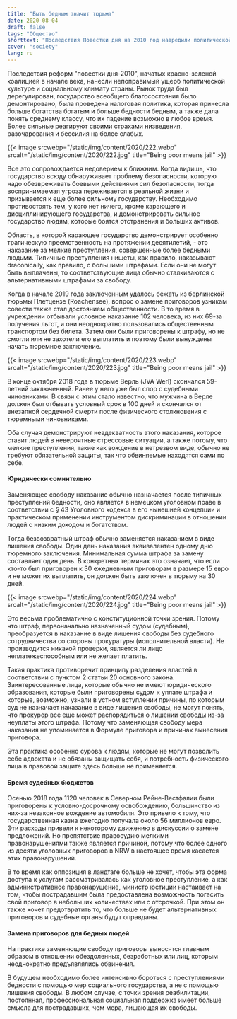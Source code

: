```yaml
---
title: "Быть бедным значит тюрьма"
date: 2020-08-04
draft: false
tags: "Общество"
shorttext: "Последствия Повестки дня на 2010 год навредили политической культуре и социальному климату страны."
cover: "society"
lang: ru
---
```


Последствия реформ "повестки дня-2010", начатых красно-зеленой коалицией в начале века, нанесли непоправимый ущерб политической культуре и социальному климату страны. Рынок труда был дерегулирован, государство всеобщего благосостояния было демонтировано, была проведена налоговая политика, которая принесла больше богатства богатым и больше бедности бедным, а также дала понять среднему классу, что их падение возможно в любое время. Более сильные реагируют своими страхами низведения, разочарования и бессилия на более слабых.

{{< image srcwebp="/static/img/content/2020/222.webp" srcalt="/static/img/content/2020/222.jpg" title="Being poor means jail" >}}

Все это сопровождается недоверием к ближним. Когда видишь, что государство всюду обнаруживает проблему безопасности, которую надо обезвреживать боевыми действиями сил безопасности, тогда воспринимаемая угроза переживается в реальной жизни и призывается к еще более сильному государству. Необходимо противостоять тем, у кого нет ничего, кроме карающего и дисциплинирующего государства, и демонстрировать сильное государство людям, которые боятся отстранения и больших активов.

Область, в которой карающее государство демонстрирует особенно трагическую преемственность на протяжении десятилетий, - это наказание за мелкие преступления, совершенные более бедными людьми. Типичные преступления нищеты, как правило, наказывают draconically, как правило, с большими штрафами. Если они не могут быть выплачены, то соответствующие лица обычно сталкиваются с альтернативными штрафами за свободу.

Когда в начале 2019 года заключенным удалось бежать из берлинской тюрьмы Плетцензе (Roachensee), вопрос о замене приговоров узникам совести также стал достоянием общественности. В то время в учреждении отбывали условное наказание 102 человека, из них 69-за получения льгот, и они неоднократно пользовались общественным транспортом без билета. Затем они были приговорены к штрафу, но не смогли или не захотели его выплатить и поэтому были вынуждены начать тюремное заключение.

{{< image srcwebp="/static/img/content/2020/223.webp" srcalt="/static/img/content/2020/223.jpg" title="Being poor means jail" >}}

В конце октября 2018 года в тюрьме Верль (JVA Werl) скончался 59-летний заключенный. Ранее у него уже был спор с судебными чиновниками. В связи с этим стало известно, что мужчина в Верле должен был отбывать условный срок в 100 дней и скончался от внезапной сердечной смерти после физического столкновения с тюремными чиновниками.

Оба случая демонстрируют неадекватность этого наказания, которое ставит людей в невероятные стрессовые ситуации, а также потому, что мелкие преступления, такие как вождение в нетрезвом виде, обычно не требуют обязательной защиты, так что обвиняемые находятся сами по себе.

#### Юридически сомнительно

Заменяющее свободу наказание обычно назначается после типичных преступлений бедности, оно является в немецком уголовном праве в соответствии с § 43 Уголовного кодекса в его нынешней концепции и практическом применении инструментом дискриминации в отношении людей с низким доходом и богатством.

Тогда безвозвратный штраф обычно заменяется наказанием в виде лишения свободы. Один день наказания эквивалентен одному дню тюремного заключения. Минимальная сумма штрафа за замену составляет один день. В конкретных терминах это означает, что если кто-то был приговорен к 30 ежедневным приговорам в размере 15 евро и не может их выплатить, он должен быть заключен в тюрьму на 30 дней.

{{< image srcwebp="/static/img/content/2020/224.webp" srcalt="/static/img/content/2020/224.jpg" title="Being poor means jail" >}}

Это весьма проблематично с конституционной точки зрения. Потому что штраф, первоначально назначенный судом (судебным), преобразуется в наказание в виде лишения свободы без судебного сотрудничества со стороны прокуратуры (исполнительной власти). Не производится никакой проверки, является ли лицо неплатежеспособным или не желает платить.

Такая практика противоречит принципу разделения властей в соответствии с пунктом 2 статьи 20 основного закона. Заинтересованные лица, которые обычно не имеют юридического образования, которые были приговорены судом к уплате штрафа и которые, возможно, узнали в устном вступлении причины, по которым суд не назначает наказание в виде лишения свободы, не могут понять, что прокурор все еще может распорядиться о лишении свободы из-за неуплаты этого штрафа. Потому что заменяющая свободу мера наказания не упоминается в Формуле приговора и причинах вынесения приговора.

Эта практика особенно сурова к людям, которые не могут позволить себе адвоката и не обязаны защищать себя, и потребность физического лица в правовой защите здесь больше не применяется.

#### Бремя судебных бюджетов

Осенью 2018 года 1120 человек в Северном Рейне-Вестфалии были приговорены к условно-досрочному освобождению, большинство из них-за незаконное вождение автомобиля. Это привело к тому, что государственная казна ежегодно получала около 56 миллионов евро. Эти расходы привели к некоторому движению в дискуссии о замене предложений. Но препятствие правосудию мелкими правонарушениями также является причиной, потому что более одного из десяти уголовных приговоров в NRW в настоящее время касается этих правонарушений.

В то время как оппозиция в ландтаге больше не хочет, чтобы эта форма доступа к услугам рассматривалась как уголовное преступление, а как административное правонарушение, министр юстиции настаивает на том, чтобы пострадавшим была предоставлена возможность погасить свой приговор в небольших количествах или с отсрочкой. При этом он также хочет предотвратить то, что больше не будет альтернативных приговоров и судебные органы будут оправданы.

#### Замена приговоров для бедных людей

На практике заменяющие свободу приговоры выносятся главным образом в отношении обездоленных, безработных или лиц, которым неоднократно предъявлялись обвинения.

В будущем необходимо более интенсивно бороться с преступлениями бедности с помощью мер социального государства, а не с помощью лишения свободы. В любом случае, с точки зрения реабилитации, постоянная, профессиональная социальная поддержка имеет больше смысла для пострадавших, чем мера, лишающая их свободы.
